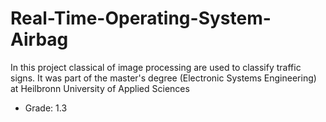 # Real-Time-Operating-System-Airbag

In this project classical of image processing are used to classify traffic signs. It was part of the master's degree (Electronic Systems Engineering) at Heilbronn University of Applied Sciences 
 * Grade: 1.3
